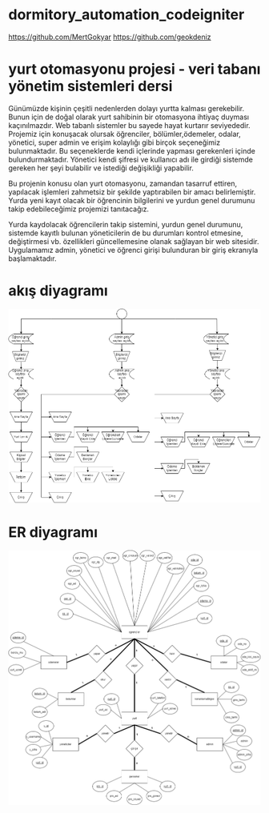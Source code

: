 # dormitory_automation_codeigniter

https://github.com/MertGokyar
https://github.com/geokdeniz
# yurt otomasyonu projesi - veri tabanı yönetim sistemleri dersi
Günümüzde kişinin çeşitli nedenlerden dolayı yurtta kalması gerekebilir. Bunun için de doğal olarak yurt sahibinin bir otomasyona ihtiyaç duyması kaçınılmazdır. Web tabanlı sistemler bu sayede hayat kurtarır seviyededir. Projemiz için konuşacak olursak öğrenciler, bölümler,ödemeler, odalar, yönetici, super admin ve erişim kolaylığı gibi birçok seçeneğimiz bulunmaktadır. Bu seçeneklerde kendi içlerinde yapması gerekenleri içinde bulundurmaktadır. Yönetici kendi şifresi ve kullanıcı adı ile girdiği sistemde gereken her şeyi bulabilir ve istediği değişikliği yapabilir.

Bu projenin konusu olan yurt otomasyonu, zamandan tasarruf ettiren, yapılacak işlemleri zahmetsiz bir şekilde yaptırabilen bir amacı belirlemiştir. Yurda yeni kayıt olacak bir öğrencinin bilgilerini ve yurdun genel durumunu takip edebileceğimiz projemizi tanıtacağız.

Yurda kaydolacak öğrencilerin takip sistemini, yurdun genel durumunu, sistemde kayıtlı bulunan yöneticilerin de bu durumları kontrol etmesine, değiştirmesi vb. özellikleri güncellemesine olanak sağlayan bir web sitesidir. Uygulamamız admin, yönetici ve öğrenci girişi bulunduran bir giriş ekranıyla başlamaktadır.

# akış diyagramı

![akıs](database_project_codeigniter/yurtdrawiooooo.png)

# ER diyagramı

![er](database_project_codeigniter/ER_diagram_son.png)



